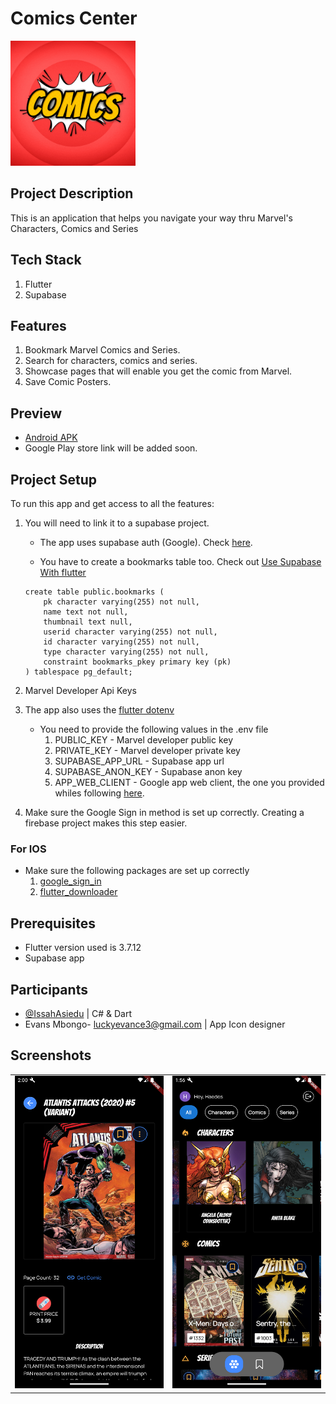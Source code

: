 Comics Center
=============
<img src="./assets/images/icon.jpg" height="200"/>

## Project Description
This is an application that helps you navigate your way thru Marvel's Characters, Comics and Series

## Tech Stack
1. Flutter
2. Supabase

## Features
1. Bookmark Marvel Comics and Series.
2. Search for characters, comics and series.
3. Showcase pages that will enable you get the comic from Marvel.
4. Save Comic Posters.

## Preview
- [Android APK](https://github.com/IssahAsiedu/comic_center/releases/download/v0.1.0/app-release.apk)
- Google Play store link will be added soon.

## Project Setup
To run this app and get access to all the features:

1. You will need to link it to a supabase project.
    - The app uses supabase auth (Google). Check [here](https://supabase.com/blog/flutter-authentication).

    - You have to create a bookmarks table too. Check out [Use Supabase With flutter](https://supabase.com/docs/guides/getting-started/quickstarts/flutter) 

    ```
    create table public.bookmarks (
        pk character varying(255) not null,
        name text not null,
        thumbnail text null,
        userid character varying(255) not null,
        id character varying(255) not null,
        type character varying(255) not null,
        constraint bookmarks_pkey primary key (pk)
    ) tablespace pg_default;
    ```


2. Marvel Developer Api Keys

3. The app also uses the [flutter dotenv](https://pub.dev/packages/flutter_dotenv)
   - You need to provide the following values in the .env file
     1. PUBLIC_KEY - Marvel developer public key
     2. PRIVATE_KEY - Marvel developer private key
     3. SUPABASE_APP_URL - Supabase app url
     4. SUPABASE_ANON_KEY - Supabase anon key
     5. APP_WEB_CLIENT - Google app web client, the one you provided whiles following [here](https://supabase.com/blog/flutter-authentication).

4. Make sure the Google Sign in method is set up correctly. Creating a firebase project makes this step easier.

### For IOS 
- Make sure the following packages are set up correctly
    1. [google_sign_in](https://pub.dev/packages/google_sign_in)
    2. [flutter_downloader](https://pub.dev/packages/flutter_downloader)

## Prerequisites
-  Flutter version used is 3.7.12
-  Supabase app

## Participants
- [@IssahAsiedu](https://www.github.com/IssahAsiedu) | C# & Dart
- Evans Mbongo- [luckyevance3@gmail.com](luckyevance3@gmail.com) | App Icon designer

## Screenshots

<table>
    <tr>
        <td><img src="./exhibit/img2.png" width=250px height=500px /></td>
        <td><img src="./exhibit/img1.png" width=250px height=500px/></td>
    </tr>
</table>

